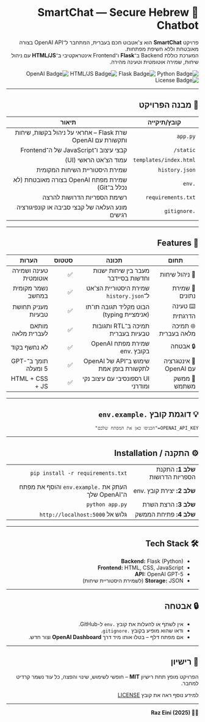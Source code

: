 <div dir="rtl">

  <h1 align="right">🤖 SmartChat — Secure Hebrew Chatbot</h1>

  <p>
    פרויקט <strong>SmartChat</strong> הוא צ'אטבוט חכם בעברית, המתחבר ל־OpenAI API בצורה מאובטחת וללא חשיפת מפתחות.<br>
    המערכת כוללת Backend ב־<strong>Flask</strong> ו־Frontend אינטראקטיבי ב־<strong>HTML/JS</strong> עם ניהול שיחות, שמירה אוטומטית וטעינה מהירה.
  </p>

  <p align="right">
    <img src="https://img.shields.io/badge/Python-3.8%2B-blue" alt="Python Badge">
    <img src="https://img.shields.io/badge/Flask-Backend-lightgrey" alt="Flask Badge">
    <img src="https://img.shields.io/badge/HTML%2FJS-Frontend-yellow" alt="HTML/JS Badge">
    <img src="https://img.shields.io/badge/OpenAI-Integration-green" alt="OpenAI Badge">
    <img src="https://img.shields.io/badge/License-MIT-blue" alt="License Badge">
  </p>

  <hr>

  <h2>📁 מבנה הפרויקט</h2>

  <table>
    <thead>
      <tr>
        <th>קובץ/תיקייה</th>
        <th>תיאור</th>
      </tr>
    </thead>
    <tbody>
      <tr>
        <td><code>app.py</code></td>
        <td>שרת Flask – אחראי על ניהול בקשות, שיחות ותקשורת עם OpenAI</td>
      </tr>
      <tr>
        <td><code>static/</code></td>
        <td>קבצי עיצוב ו־JavaScript של ה־Frontend</td>
      </tr>
      <tr>
        <td><code>templates/index.html</code></td>
        <td>עמוד הצ’אט הראשי (UI)</td>
      </tr>
      <tr>
        <td><code>history.json</code></td>
        <td>שמירת היסטוריית השיחות המקומית</td>
      </tr>
      <tr>
        <td><code>.env</code></td>
        <td>שמירת מפתח OpenAI בצורה מאובטחת (לא נכלל ב־Git)</td>
      </tr>
      <tr>
        <td><code>requirements.txt</code></td>
        <td>רשימת הספריות הדרושות להרצה</td>
      </tr>
      <tr>
        <td><code>.gitignore</code></td>
        <td>מונע העלאה של קבצי סביבה או קונפיגורציה רגישים</td>
      </tr>
    </tbody>
  </table>

  <hr>

  <h2>🧠 Features</h2>

  <table>
    <thead>
      <tr>
        <th>תחום</th>
        <th>תכונה</th>
        <th>סטטוס</th>
        <th>הערות</th>
      </tr>
    </thead>
    <tbody>
      <tr>
        <td>💬 ניהול שיחות</td>
        <td>מעבר בין שיחות ישנות וחדשות בסיידבר</td>
        <td>✅</td>
        <td>טעינה ושמירה אוטומטית</td>
      </tr>
      <tr>
        <td>💾 שמירת נתונים</td>
        <td>שמירת היסטוריית הצ'אט ל־<code>history.json</code></td>
        <td>✅</td>
        <td>נשמר מקומית במחשב</td>
      </tr>
      <tr>
        <td>⌨️ טעינה הדרגתית</td>
        <td>הבוט מקליד תגובה תו־תו (אנימציית typing)</td>
        <td>✅</td>
        <td>מעניק תחושת טבעיות</td>
      </tr>
      <tr>
        <td>🌐 תמיכה מלאה בעברית</td>
        <td>תמיכה ב־RTL ותגובות טבעיות בעברית</td>
        <td>✅</td>
        <td>מותאם לעברית מלאה</td>
      </tr>
      <tr>
        <td>🔒 אבטחה</td>
        <td>שמירת מפתח OpenAI בקובץ .env</td>
        <td>✅</td>
        <td>לא נחשף בקוד</td>
      </tr>
      <tr>
        <td>🧩 אינטגרציה עם OpenAI</td>
        <td>שימוש ב־API של OpenAI לתקשורת בזמן אמת</td>
        <td>✅</td>
        <td>תומך ב־GPT-5 ומעלה</td>
      </tr>
      <tr>
        <td>🎨 ממשק משתמש</td>
        <td>UI רספונסיבי עם עיצוב נקי ומודרני</td>
        <td>✅</td>
        <td>HTML + CSS + JS</td>
      </tr>
    </tbody>
  </table>

  <hr>

  <h2>💡 דוגמת קובץ <code>.env.example</code></h2>
  <pre><code>OPENAI_API_KEY="הכניסו כאן את המפתח שלכם"</code></pre>

  <hr>

  <h2>⚙️ התקנה / Installation</h2>

  <table>
    <tr>
      <td><strong>שלב 1:</strong> התקנת הספריות הדרושות</td>
      <td><code>pip install -r requirements.txt</code></td>
    </tr>
    <tr>
      <td><strong>שלב 2:</strong> יצירת קובץ .env</td>
      <td>העתק את <code>.env.example</code> והוסף את מפתח ה־OpenAI שלך</td>
    </tr>
    <tr>
      <td><strong>שלב 3:</strong> הרצת השרת</td>
      <td><code>python app.py</code></td>
    </tr>
    <tr>
      <td><strong>שלב 4:</strong> פתיחת הממשק</td>
      <td>גלוש אל <code>http://localhost:5000</code></td>
    </tr>
  </table>

  <hr>

  <h2>🛠️ Tech Stack</h2>
  <ul>
    <li><strong>Backend:</strong> Flask (Python)</li>
    <li><strong>Frontend:</strong> HTML, CSS, JavaScript</li>
    <li><strong>API:</strong> OpenAI GPT-5</li>
    <li><strong>Storage:</strong> JSON (לשמירת היסטוריית שיחות)</li>
  </ul>

  <hr>

  <h2>🔒 אבטחה</h2>
  <ul>
    <li>אין לשתף או להעלות את קובץ <code>.env</code> ל-GitHub.</li>
    <li>ודאו שהוא מופיע בקובץ <code>.gitignore</code>.</li>
    <li>אם מפתח דלף – בטלו אותו מיד דרך <strong>OpenAI Dashboard</strong> וצור חדש.</li>
  </ul>

  <hr>

  <h2>📄 רישיון</h2>
  <p>
    הפרויקט מופץ תחת רישיון <strong>MIT</strong> – חופשי לשימוש, שינוי והפצה, כל עוד נשמר קרדיט למחבר.
  </p>
  <p>למידע נוסף ראה את קובץ <a href="LICENSE">LICENSE</a></p>

  <hr>

  <p><strong>👨‍💻 Raz Eini (2025)</strong></p>

